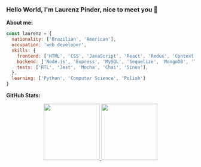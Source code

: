 ### Hello World, I'm Laurenz Pinder, nice to meet you 👋

**About me:**

```javascript
const laurenz = {
  nationality: ['Brazilian', 'American'],
  occupation: 'web developer',
  skills: {
    frontend: ['HTML', 'CSS', 'JavaScript', 'React', 'Redux', 'Context API', 'React Hooks'],
    backend: ['Node.js', 'Express', 'MySQL', 'Sequelize', 'MongoDB', 'Typescript', 'Docker'],
    tests: ['RTL', 'Jest', 'Mocha', 'Chai', 'Sinon'],
  },
  learning: ['Python', 'Computer Science', 'Polish']
}
```

**GitHub Stats:**

<div align="center">
  <a href="https://github.com/laurenzdpinder">
  <img height="150em" src="https://github-readme-stats.vercel.app/api?username=laurenzdpinder&show_icons=true&theme=dark&include_all_commits=true&count_private=true"/>
  <img height="150em" src="https://github-readme-stats.vercel.app/api/top-langs/?username=laurenzdpinder&layout=compact&langs_count=7&theme=dark"/>
</div>
